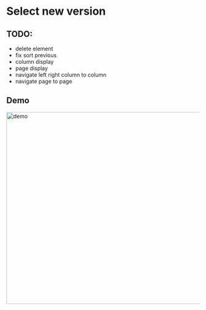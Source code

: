# Select new version

## TODO:
- delete element
- fix sort previous
- column display
- page display
- navigate left right column to column
- navigate page to page



## Demo

<img src="https://i.imgur.com/BHfhj0n.gif" alt="demo" width="800" height="500">
